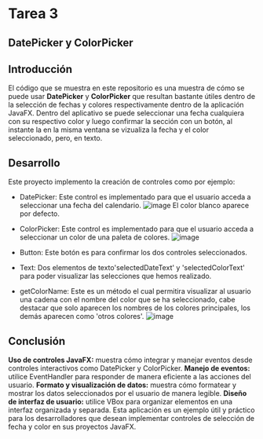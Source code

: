 # Tarea 3

## DatePicker y ColorPicker

## Introducción 
El código que se muestra en este repositorio es una muestra de cómo se puede usar **DatePicker** y **ColorPicker** que resultan bastante útiles dentro de la selección de fechas y colores respectivamente dentro de la aplicación JavaFX. Dentro del aplicativo se puede seleccionar una fecha cualquiera con su respectivo color y luego confirmar la sección con un botón, al instante la en la misma ventana se vizualiza la fecha y el color seleccionado, pero, en texto. 
## Desarrollo
Este proyecto implemento la creación de controles como por ejemplo:
- DatePicker: Este control es implementado para que el usuario acceda a seleccionar una fecha del calendario.
![image](https://github.com/Yadira-Quinde/Tareas3-Programacion/assets/168947646/feb7f7c9-133b-44b8-bcbe-bb91eb74f8ef)
El color blanco aparece por defecto. 
- ColorPicker: Este control es implementado para que el usuario acceda a seleccionar un color de una paleta de colores.
![image](https://github.com/Yadira-Quinde/Tareas3-Programacion/assets/168947646/cfe5442c-5a2e-4663-9943-142c0d05f4fe)

- Button: Este botón es para confirmar los dos controles seleccionados.
- Text: Dos elementos de texto'selectedDateText' y 'selectedColorText' para poder visualizar las selecciones que hemos realizado.
- getColorName: Este es un método el cual permitira visualizar al usuario una cadena con el nombre del color que se ha seleccionado, cabe destacar que solo aparecen los nombres de los colores principales, los demás aparecen como 'otros colores'.
![image](https://github.com/Yadira-Quinde/Tareas3-Programacion/assets/168947646/a0c03d82-1440-45e5-8726-456f7ddf8c20)

## Conclusión
**Uso de controles JavaFX:** muestra cómo integrar y manejar eventos desde controles interactivos como DatePicker y ColorPicker. 
**Manejo de eventos:** utilice EventHandler para responder de manera eficiente a las acciones del usuario. 
**Formato y visualización de datos:** muestra cómo formatear y mostrar los datos seleccionados por el usuario de manera legible. 
**Diseño de interfaz de usuario:** utilice VBox para organizar elementos en una interfaz organizada y separada. 
Esta aplicación es un ejemplo útil y práctico para los desarrolladores que desean implementar controles de selección de fecha y color en sus proyectos JavaFX.
